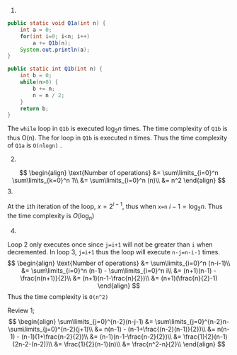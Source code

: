 1.

```java
public static void Q1a(int n) {
	int a = 0;
	for(int i=0; i<n; i++)
		a += Q1b(n);
	System.out.println(a);
}

public static int Q1b(int n) {
	int b = 0;
	while(n>0) {
		b += n;
		n = n / 2;
	}
	return b;
}
```

The `while` loop in `Q1b` is executed $\log_2n$ times. The time complexity of `Q1b` is thus O(n). The for loop in `Q1b` is executed n times. Thus the time complexity of `Q1a` is `O(nlogn)` .



2.
$$
\begin{align}
\text{Number of operations} &= \sum\limits_{i=0}^n \sum\limits_{k=0}^n 1\\
&= \sum\limits_{i=0}^n (n)\\
&= n^2
\end{align}
$$
3.

At the `i`th iteration of the loop, $x=2^{i-1}$, thus when `x=n` $i-1=\log_2n$. Thus the time complexity is $O(\log_n)$

4.

Loop 2 only executes once since `j=i+1` will not be greater than `i` when decremented. In loop 3, `j=i+1` thus the loop will execute `n-j=n-i-1` times.
$$
\begin{align}
\text{Number of operations} &= \sum\limits_{i=0}^n (n-i-1)\\
&= \sum\limits_{i=0}^n (n-1) - \sum\limits_{i=0}^n i\\
&= (n+1)(n-1) - \frac{n(n+1)}{2}\\
&= (n+1)(n-1-\frac{n}{2})\\
&= (n+1)(\frac{n}{2}-1)
\end{align}
$$
Thus the time complexity is `O(n^2)`



Review 1;
$$
\begin{align}
\sum\limits_{j=0}^{n-2}(n-j-1) &= \sum\limits_{j=0}^{n-2}n-\sum\limits_{j=0}^{n-2}(j+1)\\
&= n(n-1) - (n-1+\frac{(n-2)(n-1)}{2})\\
&= n(n-1) - (n-1)(1+\frac{n-2}{2})\\
&= (n-1)(n-1-\frac{n-2}{2})\\
&= \frac{1}{2}(n-1)(2n-2-(n-2))\\
&= \frac{1}{2}(n-1)(n)\\
&= \frac{n^2-n}{2}\\
\end{align}
$$
